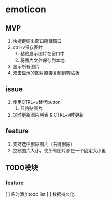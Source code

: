 # emoticon

## MVP
1. 快捷键弹出窗口隐藏窗口
2. ctrl+v保存图片
    1. 粘贴显示图片在窗口中
    2. 将图片文件保存到本地
3. 显示所有图片
4. 双击显示的图片直接复制到剪贴板

## issue
1. 使用CTRL+v替代button
    1. 只粘贴图片
2. 定时更新图片列表 & CTRL+v时更新

## feature
1. 支持选中删除图片（右键删除）
2. 控制图片大小，使所有图片都在一个固定大小里

## TODO模块
### feature
[ ] 临时添加todo list
[ ] 数据持久化
